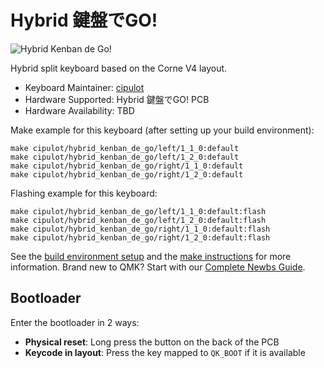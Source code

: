 # Hybrid 鍵盤でGO!

![Hybrid Kenban de Go!]()

Hybrid split keyboard based on the Corne V4 layout.

* Keyboard Maintainer: [cipulot](https://github.com/cipulot)
* Hardware Supported: Hybrid 鍵盤でGO! PCB
* Hardware Availability: TBD

Make example for this keyboard (after setting up your build environment):

    make cipulot/hybrid_kenban_de_go/left/1_1_0:default
    make cipulot/hybrid_kenban_de_go/left/1_2_0:default
    make cipulot/hybrid_kenban_de_go/right/1_1_0:default
    make cipulot/hybrid_kenban_de_go/right/1_2_0:default

Flashing example for this keyboard:

    make cipulot/hybrid_kenban_de_go/left/1_1_0:default:flash
    make cipulot/hybrid_kenban_de_go/left/1_2_0:default:flash
    make cipulot/hybrid_kenban_de_go/right/1_1_0:default:flash
    make cipulot/hybrid_kenban_de_go/right/1_2_0:default:flash

See the [build environment setup](https://docs.qmk.fm/#/getting_started_build_tools) and the [make instructions](https://docs.qmk.fm/#/getting_started_make_guide) for more information. Brand new to QMK? Start with our [Complete Newbs Guide](https://docs.qmk.fm/#/newbs).

## Bootloader

Enter the bootloader in 2 ways:

* **Physical reset**: Long press the button on the back of the PCB
* **Keycode in layout**: Press the key mapped to `QK_BOOT` if it is available
